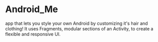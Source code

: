 # Android_Me
app that lets you style your own Android by customizing it's hair and clothing! It uses Fragments, modular sections of an Activity, to create a flexible and responsive UI.
